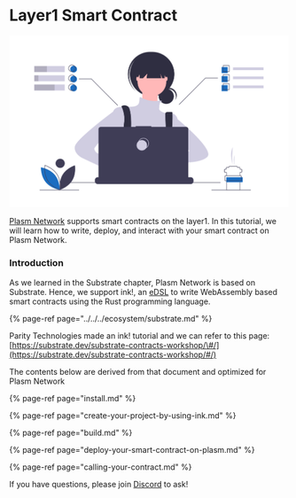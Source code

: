 # Layer1 Smart Contract

![](../../../.gitbook/assets/undraw_dev_focus_b9xo-1-.png)

[Plasm Network](https://www.plasmnet.io/) supports smart contracts on the layer1. In this tutorial,  we will learn how to write, deploy, and interact with your smart contract on Plasm Network.

### Introduction

As we learned in the Substrate chapter,  Plasm Network is based on Substrate. Hence, we support ink!, an [eDSL](https://wiki.haskell.org/Embedded_domain_specific_language) to write WebAssembly based smart contracts using the Rust programming language. 

{% page-ref page="../../../ecosystem/substrate.md" %}

Parity Technologies made an ink! tutorial and we can refer to this page: [https://substrate.dev/substrate-contracts-workshop/\#/](https://substrate.dev/substrate-contracts-workshop/#/)

 The contents below are derived from that document and optimized for Plasm Network 

{% page-ref page="install.md" %}

{% page-ref page="create-your-project-by-using-ink.md" %}

{% page-ref page="build.md" %}

{% page-ref page="deploy-your-smart-contract-on-plasm.md" %}

{% page-ref page="calling-your-contract.md" %}

If you have questions, please join [Discord](https://discord.gg/kH3Njpr) to ask!

